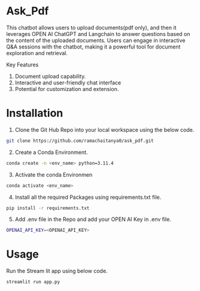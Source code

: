 # Ask_Pdf

This chatbot allows users to upload documents(pdf only), and then it leverages OPEN AI ChatGPT and Langchain
to answer questions based on the content of the uploaded documents.
Users can engage in interactive Q&A sessions with the chatbot, making it a powerful tool for document 
exploration and retrieval.

Key Features
1. Document upload capability.
2. Interactive and user-friendly chat interface
3. Potential for customization and extension.

# Installation

1. Clone the Git Hub Repo into your local workspace using the below code.
```sh
git clone https://github.com/ramachaitanya0/ask_pdf.git 
```

2. Create a Conda Environment.
```sh
conda create -n <env_name> python=3.11.4
```

3. Activate the conda Environmen
```sh
conda activate <env_name> 
```

4. Install all the required Packages using requirements.txt file.
```sh
pip install -r requirements.txt
```
5. Add .env file in the Repo and add your OPEN AI Key in .env file.

```sh
OPENAI_API_KEY=<OPENAI_API_KEY>
```

# Usage

Run the Stream lit app using below code.
```sh
streamlit run app.py
```




